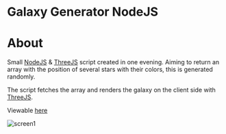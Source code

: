 # Galaxy Generator NodeJS

# About

Small [NodeJS](https://nodejs.org/) & [ThreeJS](https://threejs.org/) script created in one evening. 
Aiming to return an array with the position of several stars with their colors, this is generated randomly.

The script fetches the array and renders the galaxy on the client side with [ThreeJS](https://threejs.org/).

Viewable [here](https://wartro89.github.io/galaxy-generator-nodejs/public/)

![screen1](https://user-images.githubusercontent.com/25512932/159905527-17c0a60e-a93f-48ca-b601-5e7793b63f18.png)




